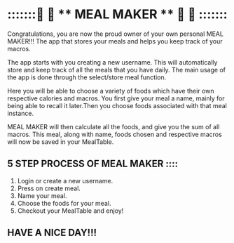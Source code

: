 # :::::::🍎 🥦  ** MEAL MAKER ** 🍎 🥦 ::::::: 

Congratulations, you are now the proud owner of your own personal MEAL MAKER!!!
The app that stores your meals and helps you keep track of your macros. 

The app starts with you creating a new username. 
This will automatically store and keep track of all the meals that you have daily. 
The main usage of the app is done through the select/store meal function. 

Here you will be able to choose a variety of foods which have 
their own respective calories and macros. You first give your meal a name, mainly for 
being able to recall it later.Then you choose foods associated with that meal instance.

MEAL MAKER will then calculate all the foods, and give you the sum of all macros. 
This meal, along with name, foods chosen and respective macros will now be saved in your MealTable. 


## 5 STEP PROCESS OF MEAL MAKER ::::

1. Login or create a new username. 
2. Press on create meal. 
3. Name your meal. 
4. Choose the foods for your meal. 
5. Checkout your MealTable and enjoy!

## HAVE A NICE DAY!!! ##


```
